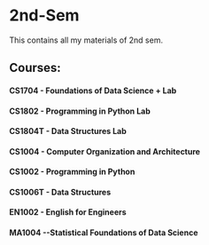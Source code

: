 # 2nd-Sem
This contains all my materials of 2nd sem.

## Courses:
#### CS1704 - Foundations of Data Science + Lab
#### CS1802 - Programming in Python Lab
#### CS1804T - Data Structures Lab
#### CS1004 - Computer Organization and Architecture
#### CS1002 - Programming in Python
#### CS1006T - Data Structures
#### EN1002 - English for Engineers
#### MA1004 --Statistical Foundations of Data Science


